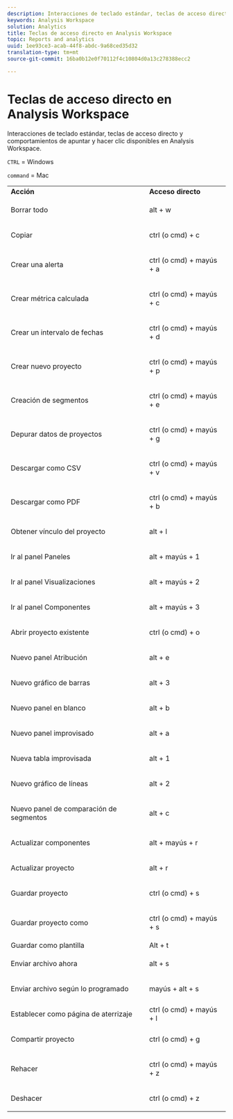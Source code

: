 ```yaml
---
description: Interacciones de teclado estándar, teclas de acceso directo y comportamientos de apuntar y hacer clic disponibles en Analysis Workspace.
keywords: Analysis Workspace
solution: Analytics
title: Teclas de acceso directo en Analysis Workspace
topic: Reports and analytics
uuid: 1ee93ce3-acab-44f8-abdc-9a68ced35d32
translation-type: tm+mt
source-git-commit: 16ba0b12e0f70112f4c10804d0a13c278388ecc2

---
```



# Teclas de acceso directo en Analysis Workspace

Interacciones de teclado estándar, teclas de acceso directo y comportamientos de apuntar y hacer clic disponibles en Analysis Workspace.

`CTRL` = Windows

`command` = Mac

<table id="table_01F961F4F7E644E682B8A95B44F14FEE"> 
 <tbody> 
  <tr> 
   <td> <b> Acción</b> </td> 
   <td> <b> Acceso directo</b> </td> 
  </tr> 
  <tr> 
   <td colname="col1"> <p>Borrar todo </p> </td> 
   <td colname="col2"> <p>alt + w </p> </td> 
  </tr> 
  <tr> 
   <td colname="col1"> <p>Copiar </p> </td> 
   <td colname="col2"> <p>ctrl (o cmd) + c </p> </td> 
  </tr> 
  <tr> 
   <td colname="col1"> <p>Crear una alerta </p> </td> 
   <td colname="col2"> <p>ctrl (o cmd) + mayús + a </p> </td> 
  </tr> 
  <tr> 
   <td> <p> Crear métrica calculada </p> </td> 
   <td> <p> ctrl (o cmd) + mayús + c </p> </td> 
  </tr> 
  <tr> 
   <td colname="col1"> <p> Crear un intervalo de fechas </p> </td> 
   <td colname="col2"> <p> ctrl (o cmd) + mayús + d </p> </td> 
  </tr> 
  <tr> 
   <td colname="col1"> <p> Crear nuevo proyecto </p> </td> 
   <td colname="col2"> <p> ctrl (o cmd) + mayús + p </p> </td> 
  </tr> 
  <tr> 
   <td colname="col1"> <p> Creación de segmentos </p> </td> 
   <td colname="col2"> <p> ctrl (o cmd) + mayús + e </p> </td> 
  </tr> 
  <tr> 
   <td colname="col1"> <p>Depurar datos de proyectos </p> </td> 
   <td colname="col2"> <p>ctrl (o cmd) + mayús + g </p> </td> 
  </tr> 
  <tr> 
   <td colname="col1"> <p> Descargar como CSV </p> </td> 
   <td colname="col2"> <p>ctrl (o cmd) + mayús + v </p> </td> 
  </tr> 
  <tr> 
   <td colname="col1"> <p>Descargar como PDF </p> </td> 
   <td colname="col2"> <p>ctrl (o cmd) + mayús + b </p> </td> 
  </tr> 
  <tr> 
   <td colname="col1"> <p>Obtener vínculo del proyecto </p> </td> 
   <td colname="col2"> <p>alt + l </p> </td> 
  </tr> 
  <tr> 
   <td colname="col1"> <p>Ir al panel Paneles </p> </td> 
   <td colname="col2"> <p>alt + mayús + 1 </p> </td> 
  </tr> 
  <tr> 
   <td colname="col1"> <p>Ir al panel Visualizaciones </p> </td> 
   <td colname="col2"> <p>alt + mayús + 2 </p> </td> 
  </tr> 
  <tr> 
   <td colname="col1"> <p>Ir al panel Componentes </p> </td> 
   <td colname="col2"> <p>alt + mayús + 3 </p> </td> 
  </tr> 
  <tr> 
   <td> <p> Abrir proyecto existente </p> </td> 
   <td> <p> ctrl (o cmd) + o </p> </td> 
  </tr> 
  <tr> 
   <td colname="col1"> <p>Nuevo panel Atribución </p> </td> 
   <td colname="col2"> <p>alt + e </p> </td> 
  </tr> 
  <tr> 
   <td colname="col1"> <p>Nuevo gráfico de barras </p> </td> 
   <td colname="col2"> <p>alt + 3 </p> </td> 
  </tr> 
  <tr> 
   <td colname="col1"> <p>Nuevo panel en blanco </p> </td> 
   <td colname="col2"> <p>alt + b </p> </td> 
  </tr> 
  <tr> 
   <td colname="col1"> <p>Nuevo panel improvisado </p> </td> 
   <td colname="col2"> <p>alt + a </p> </td> 
  </tr> 
  <tr> 
   <td colname="col1"> <p>Nueva tabla improvisada </p> </td> 
   <td colname="col2"> <p>alt + 1 </p> </td> 
  </tr> 
  <tr> 
   <td colname="col1"> <p>Nuevo gráfico de líneas </p> </td> 
   <td colname="col2"> <p>alt + 2 </p> </td> 
  </tr> 
  <tr> 
   <td colname="col1"> <p> Nuevo panel de comparación de segmentos </p> </td> 
   <td colname="col2"> <p>alt + c </p> </td> 
  </tr> 
  <tr> 
   <td colname="col1"> <p>Actualizar componentes </p> </td> 
   <td colname="col2"> <p>alt + mayús + r </p> </td> 
  </tr> 
  <tr> 
   <td colname="col1"> <p>Actualizar proyecto </p> </td> 
   <td colname="col2"> <p>alt + r </p> </td> 
  </tr> 
  <tr> 
   <td> <p> Guardar proyecto </p> </td> 
   <td> <p> ctrl (o cmd) + s </p> </td> 
  </tr> 
  <tr> 
   <td> <p> Guardar proyecto como </p> </td> 
   <td> <p> ctrl (o cmd) + mayús + s </p> </td> 
  </tr> 
  <tr> 
   <td colname="col1"> Guardar como plantilla </td> 
   <td colname="col2"> Alt + t </td> 
  </tr> 
  <tr> 
   <td colname="col1"> <p>Enviar archivo ahora </p> </td> 
   <td colname="col2"> <p>alt + s </p> </td> 
  </tr> 
  <tr> 
   <td> <p> Enviar archivo según lo programado </p> </td> 
   <td> <p>mayús + alt + s </p> </td> 
  </tr> 
  <tr> 
   <td colname="col1"> <p>Establecer como página de aterrizaje </p> </td> 
   <td colname="col2"> ctrl (o cmd) + mayús + l </td> 
  </tr> 
  <tr> 
   <td> <p> Compartir proyecto </p> </td> 
   <td> <p> ctrl (o cmd) + g </p> </td> 
  </tr> 
  <tr> 
   <td colname="col1"> <p>Rehacer </p> </td> 
   <td colname="col2"> <p>ctrl (o cmd) + mayús + z </p> </td> 
  </tr> 
  <tr> 
   <td> <p>Deshacer </p> </td> 
   <td> <p>ctrl (o cmd) + z </p> </td> 
  </tr> 
 </tbody> 
</table>

